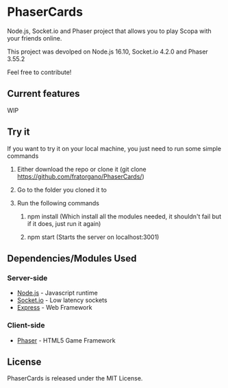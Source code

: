 # PhaserCards

Node.js, Socket.io and Phaser project that allows you to play Scopa with your friends online. <br/>

This project was devolped on Node.js 16.10, Socket.io 4.2.0 and Phaser 3.55.2 <br/>

Feel free to contribute! <br/>


## Current features

WIP


## Try it

If you want to try it on your local machine, you just need to run some simple commands

1. Either download the repo or clone it (git clone https://github.com/fratorgano/PhaserCards/)

1. Go to the folder you cloned it to

1. Run the following commands

    1. npm install (Which install all the modules needed, it shouldn't fail but if it does, just run it again)

    1. npm start (Starts the server on localhost:3001)


## Dependencies/Modules Used

### Server-side

* [Node.js](https://github.com/nodejs/node) - Javascript runtime
* [Socket.io](https://socket.io/) - Low latency sockets
* [Express](https://github.com/expressjs/express) - Web Framework



### Client-side
* [Phaser](https://phaser.io/) - HTML5 Game Framework



## License

PhaserCards is released under the MIT License.

